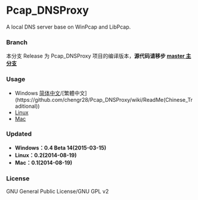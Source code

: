 ﻿Pcap_DNSProxy
=====
A local DNS server base on WinPcap and LibPcap.

### Branch
本分支 Release 为 Pcap_DNSProxy 项目的编译版本，**源代码请移步 [master 主分支](https://github.com/chengr28/Pcap_DNSProxy)**

### Usage
* Windows [简体中文](https://github.com/chengr28/Pcap_DNSProxy/wiki/ReadMe(Chinese_Simplified))/[繁體中文](https://github.com/chengr28/Pcap_DNSProxy/wiki/ReadMe(Chinese_Traditional))
* [Linux](https://github.com/chengr28/Pcap_DNSProxy/wiki/ReadMe_Linux)
* [Mac](https://github.com/chengr28/Pcap_DNSProxy/wiki/ReadMe_Mac)

### Updated
* **Windows：0.4 Beta 14(2015-03-15)**
* **Linux：0.2(2014-08-19)**
* **Mac：0.1(2014-08-19)**

### License
GNU General Public License/GNU GPL v2
